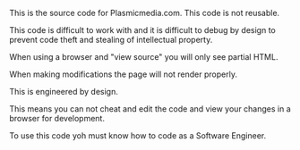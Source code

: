 This is the source code for Plasmicmedia.com.
This code is not reusable.

This code is difficult to work with and 
it is difficult to debug by design 
to prevent code theft and stealing of intellectual property.

When using a browser and "view source" you will only see partial HTML. 

When making modifications the page will not render properly.

This is engineered by design.

This means you can not cheat and edit the code and view your changes in a browser for development. 

To use this code yoh must know how to code as a Software Engineer.
